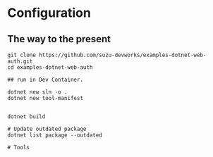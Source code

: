# Configuration

## The way to the present

```shell
git clone https://github.com/suzu-devworks/examples-dotnet-web-auth.git
cd examples-dotnet-web-auth

## run in Dev Container.

dotnet new sln -o .
dotnet new tool-manifest


dotnet build

# Update outdated package
dotnet list package --outdated

# Tools

```
